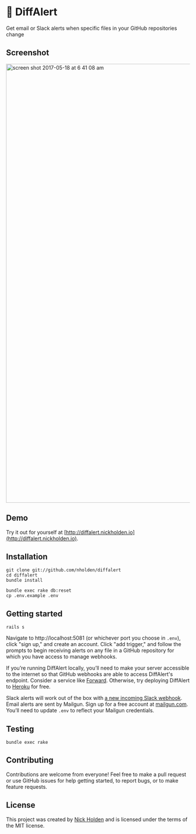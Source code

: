 # 🚨  DiffAlert

Get email or Slack alerts when specific files in your GitHub repositories change

## Screenshot

<img width="1200" alt="screen shot 2017-05-18 at 6 41 08 am" src="https://cloud.githubusercontent.com/assets/7942714/26205264/1292ed12-3b96-11e7-9b6c-4657511ca06e.png">

## Demo

Try it out for yourself at [http://diffalert.nickholden.io](http://diffalert.nickholden.io).

## Installation

```
git clone git://github.com/nholden/diffalert
cd diffalert
bundle install

bundle exec rake db:reset
cp .env.example .env
```

## Getting started

```
rails s
```

Navigate to http://localhost:5081 (or whichever port you choose in `.env`), click "sign up," and create an account. Click "add trigger," and follow the prompts to begin receiving alerts on any file in a GitHub repository for which you have access to manage webhooks.

If you’re running DiffAlert locally, you’ll need to make your server accessible to the internet so that GitHub webhooks are able to access DiffAlert's endpoint. Consider a service like [Forward](https://forwardhq.com/). Otherwise, try deploying DiffAlert to [Heroku](https://www.heroku.com/) for free.

Slack alerts will work out of the box with [a new incoming Slack webhook](https://my.slack.com/services/new/incoming-webhook/). Email alerts are sent by Mailgun. Sign up for a free account at [mailgun.com](http://www.mailgun.com). You’ll need to update `.env` to reflect your Mailgun credentials.

## Testing

```
bundle exec rake
```

## Contributing

Contributions are welcome from everyone! Feel free to make a pull request or use GitHub issues for help getting started, to report bugs, or to make feature requests.

## License

This project was created by [Nick Holden](http://www.nickholden.io) and is licensed under the terms of the MIT license.
